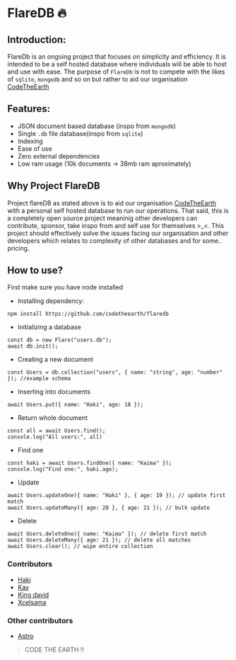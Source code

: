 # FlareDB 🔥
## Introduction:

FlareDb is an ongoing project  that focuses on simplicity and efficiency. It is intended to be a self hosted database where individuals will be able to host and use with ease. The purpose of  `FlareDb` is not to compete with the likes of `sqlite`, `mongodb` and so on but rather to aid our organisation [CodeTheEarth](https://github.com/CodeTheEarth)

## Features:
- JSON document based database (inspo from `mongodb`) 
- Single `.db` file database(inspo from `sqlite`)
- Indexing
- Ease of use
- Zero external dependencies
- Low ram usage (10k documents -> 38mb ram aproximately)
## Why Project FlareDB
Project flareDB as stated above is to aid our organisation [CodeTheEarth](https://github.com/CodeTheEarth) with a personal self hosted database to run our operations. That said, this is a completely open source project meaninig other developers can contribute, sponsor, take inspo from and self use for themselves >_<. This project should effectively solve the issues facing our organisation and other developers which relates to complexity of other databases and for some.. pricing.

## How to use?
First make sure you have node installed

- Installing dependency:
```
npm install https://github.com/codetheearth/flaredb
```
- Initializing a database
```
const db = new Flare("users.db");
await db.init();
```
- Creating a new document
```
const Users = db.collection("users", { name: "string", age: "number" }); //example schema
```
- Inserting into documents
```
await Users.put({ name: "Haki", age: 18 });
```
- Return whole document
```
const all = await Users.find();
console.log("All users:", all)
```
- Find one
```
const haki = await Users.findOne({ name: "Kaima" });
console.log("Find one:", haki.age);
```
- Update 
```
await Users.updateOne({ name: "Haki" }, { age: 19 }); // update first match
await Users.updateMany({ age: 20 }, { age: 21 }); // bulk update
```
- Delete
```
await Users.deleteOne({ name: "Kaima" }); // delete first match
await Users.deleteMany({ age: 21 }); // delete all matches
await Users.clear(); // wipe entire collection
```

### Contributors
- [Haki](https://github.com/hakisolos)
- [Kay](https://github.com/Kay-design3)
- [King david](https://github.com/KING-DAVIDX)
- [Xcelsama](https://github.com/Xcelsama)

### Other contributors
- [Astro](https://github.com/astrox11)

> CODE THE EARTH !!